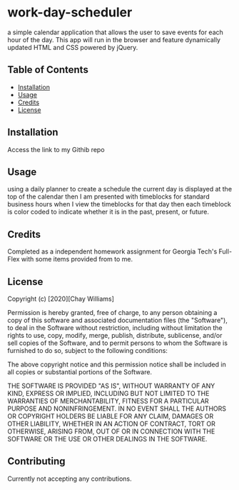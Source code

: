# work-day-scheduler
 a simple calendar application that allows the user to save events for each hour of the day. This app will run in the browser and feature dynamically updated HTML and CSS powered by jQuery.






## Table of Contents



* [Installation](#installation)
* [Usage](#usage)
* [Credits](#credits)
* [License](#license)


## Installation

Access the link to my Githib repo


## Usage 
using a daily planner to create a schedule the current day is displayed at the top of the calendar then I am presented with timeblocks for standard business hours
when I view the timeblocks for that day
then each timeblock is color coded to indicate whether it is in the past, present, or future.


## Credits

Completed as a independent homework assignment for Georgia Tech's Full-Flex with some items provided from to me.



## License

Copyright (c) [2020][Chay Williams]

Permission is hereby granted, free of charge, to any person obtaining a copy of this software and associated documentation files (the "Software"), to deal in the Software without restriction, including without limitation the rights to use, copy, modify, merge, publish, distribute, sublicense, and/or sell copies of the Software, and to permit persons to whom the Software is furnished to do so, subject to the following conditions:

The above copyright notice and this permission notice shall be included in all copies or substantial portions of the Software.

THE SOFTWARE IS PROVIDED "AS IS", WITHOUT WARRANTY OF ANY KIND, EXPRESS OR IMPLIED, INCLUDING BUT NOT LIMITED TO THE WARRANTIES OF MERCHANTABILITY, FITNESS FOR A PARTICULAR PURPOSE AND NONINFRINGEMENT. IN NO EVENT SHALL THE AUTHORS OR COPYRIGHT HOLDERS BE LIABLE FOR ANY CLAIM, DAMAGES OR OTHER LIABILITY, WHETHER IN AN ACTION OF CONTRACT, TORT OR OTHERWISE, ARISING FROM, OUT OF OR IN CONNECTION WITH THE SOFTWARE OR THE USE OR OTHER DEALINGS IN THE SOFTWARE.


## Contributing
Currently not accepting any contributions.
